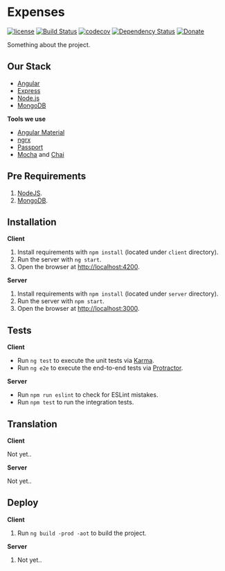 # Expenses

[![license][license-image]][license-url] [![Build Status][travis-image]][travis-url] [![codecov][codecov-image]][codecov-url] [![Dependency Status][dependencyci-image]][dependencyci-url] [![Donate][donate-image]][donate-url]

Something about the project.

## Our Stack

  * [Angular](https://angular.io/)
  * [Express](http://expressjs.com/)
  * [Node.js](https://nodejs.org)
  * [MongoDB](https://www.mongodb.com/)

**Tools we use**

  * [Angular Material](https://material.angular.io/)
  * [ngrx](https://github.com/ngrx)
  * [Passport](http://passportjs.org/)
  * [Mocha](https://mochajs.org/) and [Chai](http://chaijs.com/)

## Pre Requirements

  1. [NodeJS](https://nodejs.org).
  2. [MongoDB](https://www.mongodb.com/).

## Installation

**Client**

  1. Install requirements with `npm install` (located under `client` directory).
  2. Run the server with `ng start`.
  3. Open the browser at [http://localhost:4200](http://localhost:4200).

**Server**

  1. Install requirements with `npm install` (located under `server` directory).
  2. Run the server with `npm start`.
  3. Open the browser at [http://localhost:3000](http://localhost:3000).

## Tests

**Client**

  * Run `ng test` to execute the unit tests via [Karma](https://karma-runner.github.io).
  * Run `ng e2e` to execute the end-to-end tests via [Protractor](http://www.protractortest.org/).

**Server**

  * Run `npm run eslint` to check for ESLint mistakes.
  * Run `npm test` to run the integration tests.

## Translation

**Client**

Not yet..

**Server**

Not yet..

## Deploy

**Client**

  1. Run `ng build -prod -aot` to build the project.

**Server**

  1. Not yet..

[license-image]: https://img.shields.io/badge/license-ISC-blue.svg
[license-url]: https://github.com/nirgn975/WhatsBuzz/blob/master/LICENSE
[travis-image]: https://travis-ci.org/nirgn975/Expenses.svg?branch=master
[travis-url]: https://travis-ci.org/nirgn975/Expenses
[codecov-image]: https://codecov.io/gh/nirgn975/Expenses/branch/master/graph/badge.svg
[codecov-url]: https://codecov.io/gh/nirgn975/Expenses
[dependencyci-image]: https://dependencyci.com/github/nirgn975/Expenses/badge
[dependencyci-url]: https://dependencyci.com/github/nirgn975/Expenses
[donate-image]: https://img.shields.io/badge/Donate-PayPal-lightgrey.svg
[donate-url]: https://www.paypal.me/nirgn/2
